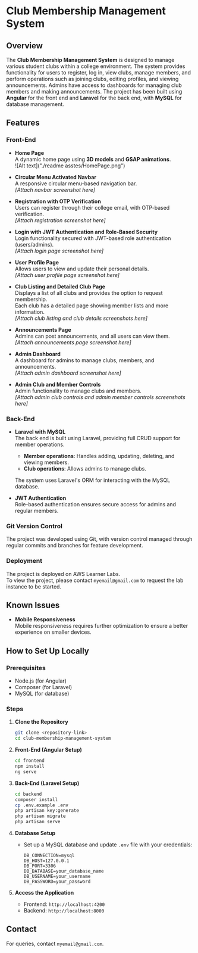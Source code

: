 # Club Membership Management System

## Overview

The **Club Membership Management System** is designed to manage various student clubs within a college environment. The system provides functionality for users to register, log in, view clubs, manage members, and perform operations such as joining clubs, editing profiles, and viewing announcements. Admins have access to dashboards for managing club members and making announcements. The project has been built using **Angular** for the front end and **Laravel** for the back end, with **MySQL** for database management.

## Features

### Front-End
- **Home Page**  
  A dynamic home page using **3D models** and **GSAP animations**.  
  ![Alt text]("./readme asstes/HomePage.png")

- **Circular Menu Activated Navbar**  
  A responsive circular menu-based navigation bar.  
  _[Attach navbar screenshot here]_

- **Registration with OTP Verification**  
  Users can register through their college email, with OTP-based verification.  
  _[Attach registration screenshot here]_

- **Login with JWT Authentication and Role-Based Security**  
  Login functionality secured with JWT-based role authentication (users/admins).  
  _[Attach login page screenshot here]_

- **User Profile Page**  
  Allows users to view and update their personal details.  
  _[Attach user profile page screenshot here]_

- **Club Listing and Detailed Club Page**  
  Displays a list of all clubs and provides the option to request membership.  
  Each club has a detailed page showing member lists and more information.  
  _[Attach club listing and club details screenshots here]_

- **Announcements Page**  
  Admins can post announcements, and all users can view them.  
  _[Attach announcements page screenshot here]_

- **Admin Dashboard**  
  A dashboard for admins to manage clubs, members, and announcements.  
  _[Attach admin dashboard screenshot here]_

- **Admin Club and Member Controls**  
  Admin functionality to manage clubs and members.  
  _[Attach admin club controls and admin member controls screenshots here]_

### Back-End
- **Laravel with MySQL**  
  The back end is built using Laravel, providing full CRUD support for member operations. 
  - **Member operations**: Handles adding, updating, deleting, and viewing members.
  - **Club operations**: Allows admins to manage clubs.
  
  The system uses Laravel's ORM for interacting with the MySQL database.

- **JWT Authentication**  
  Role-based authentication ensures secure access for admins and regular members.

### Git Version Control
The project was developed using Git, with version control managed through regular commits and branches for feature development.

### Deployment
The project is deployed on AWS Learner Labs.  
To view the project, please contact `myemail@gmail.com` to request the lab instance to be started.

## Known Issues
- **Mobile Responsiveness**  
  Mobile responsiveness requires further optimization to ensure a better experience on smaller devices.

## How to Set Up Locally

### Prerequisites
- Node.js (for Angular)
- Composer (for Laravel)
- MySQL (for database)

### Steps
1. **Clone the Repository**
   ```bash
   git clone <repository-link>
   cd club-membership-management-system
   ```

2. **Front-End (Angular Setup)**
   ```bash
   cd frontend
   npm install
   ng serve
   ```

3. **Back-End (Laravel Setup)**
   ```bash
   cd backend
   composer install
   cp .env.example .env
   php artisan key:generate
   php artisan migrate
   php artisan serve
   ```

4. **Database Setup**
   - Set up a MySQL database and update `.env` file with your credentials:
     ```
     DB_CONNECTION=mysql
     DB_HOST=127.0.0.1
     DB_PORT=3306
     DB_DATABASE=your_database_name
     DB_USERNAME=your_username
     DB_PASSWORD=your_password
     ```

5. **Access the Application**
   - Frontend: `http://localhost:4200`
   - Backend: `http://localhost:8000`

## Contact
For queries, contact `myemail@gmail.com`.